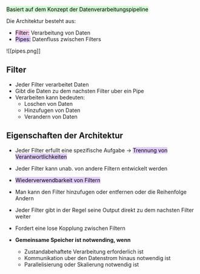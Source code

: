 
<mark style="background: #BBFABBA6;">Basiert auf dem Konzept der Datenverarbeitungspipeline</mark>

Die Architektur besteht aus:
- <mark style="background: #FFB8EBA6;">Filter:</mark> Verarbeitung von Daten
- <mark style="background: #D2B3FFA6;">Pipes:</mark> Datenfluss zwischen Filters


![[pipes.png]]


## Filter

- Jeder Filter verarbeitet Daten
- Gibt die Daten zu dem nachsten Filter uber ein Pipe
- Verarbeiten kann bedeuten:
	- Loschen von Daten
	- Hinzufugen von Daten
	- Verandern von Daten

## Eigenschaften der Architektur

- Jeder Filter erfullt eine spezifische Aufgabe -> <mark style="background: #D2B3FFA6;">Trennung von Verantwortlichkeiten</mark>
- Jeder Filter kann unab. von andere Filtern entwickelt werden
- <mark style="background: #D2B3FFA6;">Wiederverwendbarkeit von Filtern</mark>
- Man kann den Filter hinzufugen oder entfernen oder die Reihenfolge Andern
- Jeder Filter gibt in der Regel seine Output direkt zu dem nachsten Filter weiter
- Fordert eine lose Kopplung zwischen Filtern

- **Gemeinsame Speicher ist notwending, wenn**
	- Zustandabehaftete Verarbeitung erforderlich ist
	- Kommunikation uber den Datenstrom hinaus notwendig ist
	- Parallelisierung oder Skalierung notwendig ist
